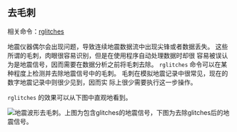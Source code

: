 ## 去毛刺

相关命令：[rglitches](/commands/rglitches.md)

地震仪器偶尔会出现问题，导致连续地震数据流中出现尖锋或者数据丢失。
这些所谓的毛刺，肉眼很容易识别，但是在使用程序自动处理数据时却很
容易被误认为是地震信号，因而需要在数据分析之前将毛刺去除。 `rglitches`
命令可以在某种程度上检测并去除地震信号中的毛刺。
毛刺在模拟地震记录中很常见，现在的数字地震记录中则很少见到，因而实
际上很少需要执行这一步操作。

`rglitches` 的效果可以从下图中直观地看到。

![地震波形去毛刺。上图为包含glitches的地震信号，下图为去除glitches后的地震信号。](/figures/rglicthes.png)
